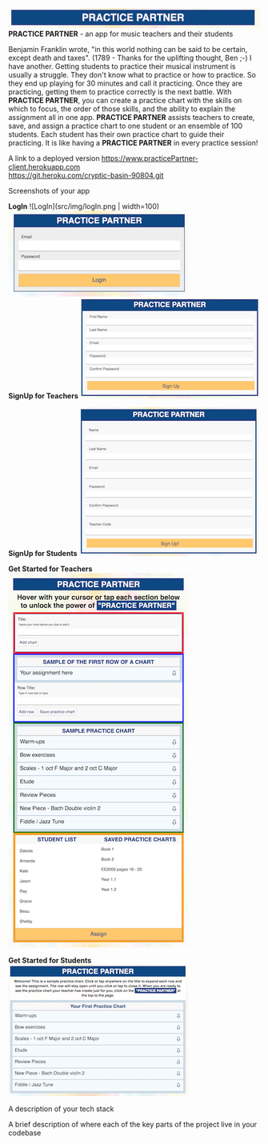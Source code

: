 ![navBAR](src/img/navBar.png)<br />
**PRACTICE PARTNER** - an app for music teachers and their students

Benjamin Franklin wrote, "in this world nothing can be said to be certain, except death and taxes". (1789 - Thanks for the uplifting thought, Ben ;-)  I have another. Getting students to practice their musical instrument is usually a struggle. They don't know what to practice or how to practice. So they end up playing for 30 minutes and call it practicing.  Once they are practicing, getting them to practice correctly is the next battle.  With **PRACTICE PARTNER**, you can create a practice chart with the skills on which to focus, the order of those skills, and the ability to explain the assignment all in one app. **PRACTICE PARTNER** assists teachers to create, save, and assign a practice chart to one student or an ensemble of 100 students.  Each student has their own practice chart to guide their practicing.  It is like having a **PRACTICE PARTNER** in every practice session!

A link to a deployed version
https://www.practicePartner-client.herokuapp.com <br />
https://git.heroku.com/cryptic-basin-90804.git <br />

Screenshots of your app

**LogIn**
![LogIn](src/img/logIn.png | width=100)<br />
![LogIn](src/img/logIn.png)<br />
**SignUp for Teachers**
![SignUp for Teachers](src/img/registerT.png)<br />

**SignUp for Students**
![SignUp for Students](src/img/registerS.png)<br />

**Get Started for Teachers**
![Get Started for Teachers](src/img/onBoardingT.png)<br />

**Get Started for Students**
![Get Started for Students](src/img/onBoardingS.png)<br />



A description of your tech stack

A brief description of where each of the key parts of the project live in your codebase